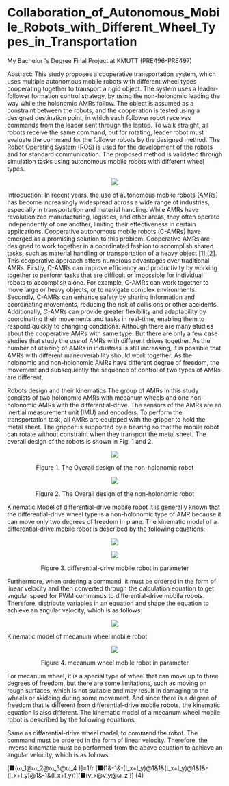 # Collaboration_of_Autonomous_Mobile_Robots_with_Different_Wheel_Types_in_Transportation
My Bachelor 's Degree Final Project at KMUTT (PRE496-PRE497)


Abstract: This study proposes a cooperative transportation system, which uses multiple autonomous mobile robots with different wheel types cooperating together to transport a rigid object. The system uses a leader-follower formation control strategy, by using the non-holonomic leading the way while the holonomic AMRs follow. The object is assumed as a constraint between the robots, and the cooperation is tested using a designed destination point, in which each follower robot receives commands from the leader sent through the laptop. To walk straight, all robots receive the same command, but for rotating, leader robot must evaluate the command for the follower robots by the designed method. The Robot Operating System (ROS) is used for the development of the robots and for standard communication. The proposed method is validated through simulation tasks using autonomous mobile robots with different wheel types.

<p align="center">
  <img  src="https://github.com/SPACEWALKER31552/Collaboration_of_Autonomous_Mobile_Robots_with_Different_Wheel_Types_in_Transportation/assets/109845426/a8e6ddb6-1065-4dc0-9810-7afb1c9119a4">
</p>

Introduction: In recent years, the use of autonomous mobile robots (AMRs) has become increasingly widespread across a wide range of industries, especially in transportation and material handling. While AMRs have revolutionized manufacturing, logistics, and other areas, they often operate independently of one another, limiting their effectiveness in certain applications. Cooperative autonomous mobile robots (C-AMRs) have emerged as a promising solution to this problem. Cooperative AMRs are designed to work together in a coordinated fashion to accomplish shared tasks, such as material handling or transportation of a heavy object [1],[2]. This cooperative approach offers numerous advantages over traditional AMRs. Firstly, C-AMRs can improve efficiency and productivity by working together to perform tasks that are difficult or impossible for individual robots to accomplish alone. For example, C-AMRs can work together to move large or heavy objects, or to navigate complex environments. Secondly, C-AMRs can enhance safety by sharing information and coordinating movements, reducing the risk of collisions or other accidents. Additionally, C-AMRs can provide greater flexibility and adaptability by coordinating their movements and tasks in real-time, enabling them to respond quickly to changing conditions.
Although there are many studies about the cooperative AMRs with same type. But there are only a few case studies that study the use of AMRs with different drives together. As the number of utilizing of AMRs in industries is still increasing, it is possible that AMRs with different maneuverability should work together. As the holonomic and non-holonomic AMRs have different degree of freedom, the movement and subsequently the sequence of control of two types of AMRs are different.

Robots design and their kinematics
The group of AMRs in this study consists of two holonomic AMRs with mecanum wheels and one non-holonomic AMRs with the differential-drive. The sensors of the AMRs are an inertial measurement unit (IMU) and encoders. To perform the transportation task, all AMRs are equipped with the gripper to hold the metal sheet. The gripper is supported by a bearing so that the mobile robot can rotate without constraint when they transport the metal sheet. The overall design of the robots is shown in Fig. 1 and 2.

 
<p align="center">
  <img  src="https://github.com/SPACEWALKER31552/Collaboration_of_Autonomous_Mobile_Robots_with_Different_Wheel_Types_in_Transportation/assets/109845426/743a787f-a58c-448d-848a-5ee7d504901a">
</p>
<p align="center">
Figure 1. The Overall design of the non-holonomic robot
</p>

 
<p align="center">
  <img  src="https://github.com/SPACEWALKER31552/Collaboration_of_Autonomous_Mobile_Robots_with_Different_Wheel_Types_in_Transportation/assets/109845426/400eea55-fbfe-43a9-8811-e44eb573720e">
</p>
<p align="center">
Figure 2. The Overall design of the non-holonomic robot
</p>

Kinematic Model of differential-drive mobile robot
It is generally known that the differential-drive wheel type is a non-holonomic type of AMR because it can move only two degrees of freedom in plane. The kinematic model of a differential-drive mobile robot is described by the following equations:


<p align="center">
  <img  src="https://github.com/SPACEWALKER31552/Collaboration_of_Autonomous_Mobile_Robots_with_Different_Wheel_Types_in_Transportation/assets/109845426/d0913718-4d20-44ae-b42b-68ce0a39ecef">
</p>

 <p align="center">
 <img  src="https://github.com/SPACEWALKER31552/Collaboration_of_Autonomous_Mobile_Robots_with_Different_Wheel_Types_in_Transportation/assets/109845426/003a9526-d87f-4d01-8cba-22e01b6f4853">
</p>

 <p align="center">
Figure 3. differential-drive mobile robot in parameter
</p>



Furthermore, when ordering a command, it must be ordered in the form of linear velocity and then converted through the calculation equation to get angular speed for PWM commands to differential-drive mobile robots. Therefore, distribute variables in an equation and shape the equation to achieve an angular velocity, which is as follows:


 <p align="center">
 <img  src="https://github.com/SPACEWALKER31552/Collaboration_of_Autonomous_Mobile_Robots_with_Different_Wheel_Types_in_Transportation/assets/109845426/7ea4f69f-26f9-4942-a714-7ddf09aeab3d">
</p>


Kinematic model of mecanum wheel mobile robot

 <p align="center">
<img src="https://github.com/SPACEWALKER31552/Collaboration_of_Autonomous_Mobile_Robots_with_Different_Wheel_Types_in_Transportation/assets/109845426/40e2bdc5-0957-46e8-9d66-cdfa931fc496">
</p>

 <p align="center">
Figure 4. mecanum wheel mobile robot in parameter
</p>
For mecanum wheel, it is a special type of wheel that can move up to three degrees of freedom, but there are some limitations, such as moving on rough surfaces, which is not suitable and may result in damaging to the wheels or skidding during some movement. And since there is a degree of freedom that is different from differential-drive mobile robots, the kinematic equation is also different. The kinematic model of a mecanum wheel mobile robot is described by the following equations:



Same as differential-drive wheel model, to command the robot. The command must be ordered in the form of linear velocity. Therefore, the inverse kinematic must be performed from the above equation to achieve an angular velocity, which is as follows:

[■(ω_1@ω_2@ω_3@ω_4 )]=1/r [■(1&-1&-(l_x+l_y)@1&1&(l_x+l_y)@1&1&-(l_x+l_y)@1&-1&(l_x+l_y))][■(v_x@v_y@ω_z )]	(4)
